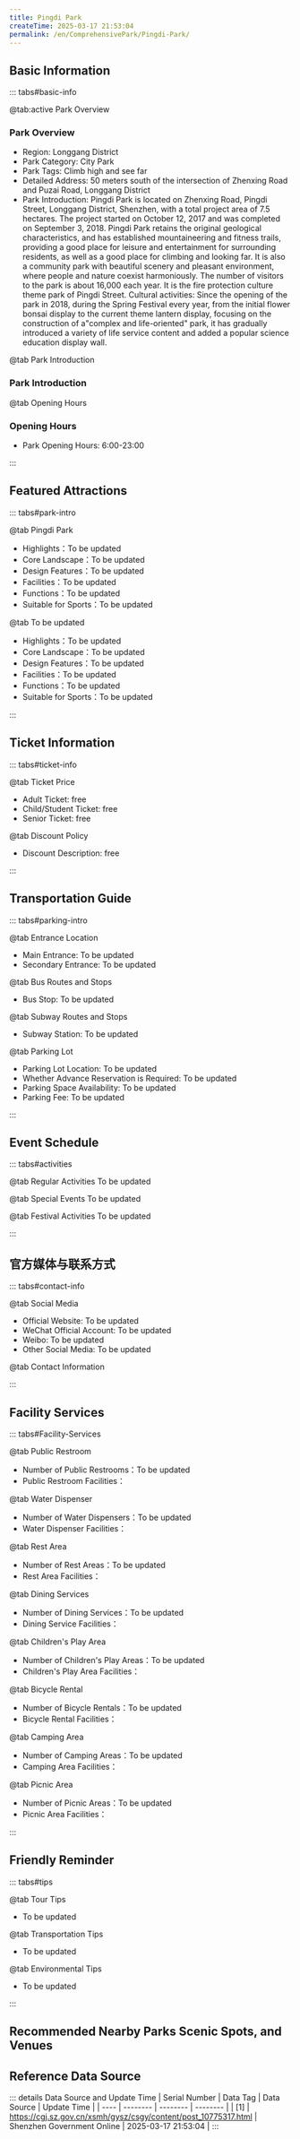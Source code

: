 ```yaml
---
title: Pingdi Park
createTime: 2025-03-17 21:53:04
permalink: /en/ComprehensivePark/Pingdi-Park/
---
```



<script setup>
import ImageSwiper from '/.vuepress/theme/components/ImageSwiper.vue'
// 轮播图数据
const swiperItems = [
    {
                link: 'https://cgj.sz.gov.cn/img/4/4005/4005978/10775317.jpg',
                title: 'Pingdi Park',
                description: '',
                author: 'Shenzhen Government Online',
                date: '2025/03/17'
                },
  {
                link: 'https://cgj.sz.gov.cn/img/4/4005/4005978/10775317.jpg',
                title: 'Pingdi Park',
                description: '',
                author: 'Shenzhen Government Online',
                date: '2025/03/17'
                }
]
// 配置项
const swiperConfig = {
  height: 500,
  showInfo: true
}
</script>
<!-- 轮播图组件 -->
<ImageSwiper :items="swiperItems" :config="swiperConfig" />



## Basic Information

::: tabs#basic-info

@tab:active Park Overview
### Park Overview
- Region: Longgang District
- Park Category: City Park
- Park Tags: Climb high and see far
- Detailed Address: 50 meters south of the intersection of Zhenxing Road and Puzai Road, Longgang District
- Park Introduction: Pingdi Park is located on Zhenxing Road, Pingdi Street, Longgang District, Shenzhen, with a total project area of 7.5 hectares. The project started on October 12, 2017 and was completed on September 3, 2018. Pingdi Park retains the original geological characteristics, and has established mountaineering and fitness trails, providing a good place for leisure and entertainment for surrounding residents, as well as a good place for climbing and looking far. It is also a community park with beautiful scenery and pleasant environment, where people and nature coexist harmoniously. The number of visitors to the park is about 16,000 each year. It is the fire protection culture theme park of Pingdi Street. Cultural activities: Since the opening of the park in 2018, during the Spring Festival every year, from the initial flower bonsai display to the current theme lantern display, focusing on the construction of a"complex and life-oriented" park, it has gradually introduced a variety of life service content and added a popular science education display wall.

@tab Park Introduction
### Park Introduction
@tab Opening Hours
### Opening Hours
- Park Opening Hours: 6:00-23:00

:::

## Featured Attractions

::: tabs#park-intro

@tab Pingdi Park
<ImageCard
image="https://cgj.sz.gov.cn/images/index20230710_1.png"
    title="Pingdi Park"
    description="Pingdi Park is the first park in Longgang District to have a mountaineering trail. The mountaineering route is simple and moderate, which not only meets the fitness and leisure needs of residents in the area, but also improves their satisfaction and happiness. A rest pavilion and an observation deck are set up on the top of the mountain. From the observation deck, you can see the night view of Pingdi."
    date=""
    author="Shenzhen Government Online"
/>


- Highlights：To be updated
- Core Landscape：To be updated
- Design Features：To be updated
- Facilities：To be updated
- Functions：To be updated
- Suitable for Sports：To be updated

@tab To be updated
<ImageCard
image="https://cgj.sz.gov.cn/images/index20230710_1.png"
    title="Pingdi Park"
    description="Pingdi Park is the first park in Longgang District to have a mountaineering trail. The mountaineering route is simple and moderate, which not only meets the fitness and leisure needs of residents in the area, but also improves their satisfaction and happiness. A rest pavilion and an observation deck are set up on the top of the mountain. From the observation deck, you can see the night view of Pingdi."
    date=""
    author="Shenzhen Government Online"
/>


- Highlights：To be updated
- Core Landscape：To be updated
- Design Features：To be updated
- Facilities：To be updated
- Functions：To be updated
- Suitable for Sports：To be updated

:::

## Ticket Information

::: tabs#ticket-info

@tab Ticket Price
- Adult Ticket: free
- Child/Student Ticket: free
- Senior Ticket: free

@tab Discount Policy
- Discount Description: free

:::

## Transportation Guide

::: tabs#parking-intro

@tab Entrance Location
- Main Entrance: To be updated
- Secondary Entrance: To be updated

@tab Bus Routes and Stops
- Bus Stop: To be updated

@tab Subway Routes and Stops
- Subway Station: To be updated

@tab Parking Lot
- Parking Lot Location: To be updated
- Whether Advance Reservation is Required: To be updated
- Parking Space Availability: To be updated
- Parking Fee: To be updated

:::

## Event Schedule

::: tabs#activities

@tab Regular Activities
To be updated

@tab Special Events
To be updated

@tab Festival Activities
To be updated

:::

## 官方媒体与联系方式

::: tabs#contact-info

@tab Social Media
- Official Website: To be updated
- WeChat Official Account: To be updated
- Weibo: To be updated
- Other Social Media: To be updated

@tab Contact Information

:::

## Facility Services

::: tabs#Facility-Services

@tab Public Restroom
- Number of Public Restrooms：To be updated
- Public Restroom Facilities：

@tab Water Dispenser
- Number of Water Dispensers：To be updated
- Water Dispenser Facilities：

@tab Rest Area
- Number of Rest Areas：To be updated
- Rest Area Facilities：

@tab Dining Services
- Number of Dining Services：To be updated
- Dining Service Facilities：

@tab Children's Play Area
- Number of Children's Play Areas：To be updated
- Children's Play Area Facilities：

@tab Bicycle Rental
- Number of Bicycle Rentals：To be updated
- Bicycle Rental Facilities：

@tab Camping Area
- Number of Camping Areas：To be updated
- Camping Area Facilities：

@tab Picnic Area
- Number of Picnic Areas：To be updated
- Picnic Area Facilities：

:::

## Friendly Reminder

::: tabs#tips

@tab Tour Tips
- To be updated

@tab Transportation Tips
- To be updated

@tab Environmental Tips
- To be updated

:::

## Recommended Nearby Parks Scenic Spots, and Venues

<CardGrid>
  <ImageCard
        image="https://cgj.sz.gov.cn/img/4/4005/4005979/10775319.jpg"
        title="Return Pavilion Memorial Park"
        description="In 1997, Hong Kong, China returned to the embrace of the motherland. At the initiative of all sectors in Hong Kong, China, the Hong Kong Return Pavilion was bui"
        href="/en/SpecializedPark/CommemorativePark/Huihui-Pavilion-Memorial-Park/"
        author="Shenzhen Government Online"
        date="2025/01/02"
      />
      <ImageCard
        image="https://cgj.sz.gov.cn/img/4/4005/4005979/10775319.jpg"
        title="Return Pavilion Memorial Park"
        description="In 1997, Hong Kong, China returned to the embrace of the motherland. At the initiative of all sectors in Hong Kong, China, the Hong Kong Return Pavilion was bui"
        href="/en/SpecializedPark/CommemorativePark/Huihui-Pavilion-Memorial-Park/"
        author="Shenzhen Government Online"
        date="2025/01/02"
      />
    </CardGrid>


## Reference Data Source

::: details Data Source and Update Time
| Serial Number | Data Tag | Data Source | Update Time |
| ---- | -------- | -------- | -------- |
| [1] | https://cgj.sz.gov.cn/xsmh/gysz/csgy/content/post_10775317.html | Shenzhen Government Online | 2025-03-17 21:53:04 |
:::

